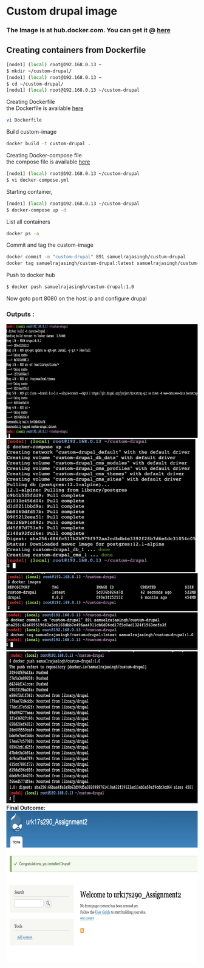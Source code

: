 # Custom drupal image
### The Image is at hub.docker.com. You can get it @ [here](https://hub.docker.com/repository/docker/samuelrajasingh/custum-drupal) 
## Creating containers from Dockerfile

```bash
[node1] (local) root@192.168.0.13 ~
$ mkdir ~/custom-drupal/
[node1] (local) root@192.168.0.13 ~
$ cd ~/custom-drupal/
[node1] (local) root@192.168.0.13 ~/custom-drupal
```
Creating Dockerfile<br>
the Dockerfile is available [here](./drupal-container/Dockerfile)

```bash
vi Dockerfile
```
Build custom-image

```bash
docker build -t custom-drupal .
```
Creating Docker-compose file<br>
the compose file is available [here](./drupal-container/docker-compose.yaml)
```bash
[node1] (local) root@192.168.0.13 ~/custom-drupal
$ vi docker-compose.yml
```
Starting container,
```bash
[node1] (local) root@192.168.0.13 ~/custom-drupal
$ docker-compose up -d
```
List all containers
```bash
docker ps -a
```
Commit and tag the custom-image
```bash
docker commit -m "custom-drupal" 891 samuelrajasingh/custum-drupal
docker tag samuelrajasingh/custum-drupal:latest samuelrajasingh/custum-drupal:1.0
```
Push to docker hub
```bash
$ docker push samuelrajasingh/custum-drupal:1.0
```

Now goto port 8080 on the host ip and configure drupal
### Outputs :
<img src="./outputs/i1.png" height="300px">
<img src="./outputs/i2.png" height="350px">
<img src="./outputs/i3.png" height="100px">

<img src="./outputs/i4.png" height="100px">
<img src="./outputs/i5.png" height="400px">
<strong>Final Outcome:</strong>
<img src="./outputs/i6.png" height="400px">
